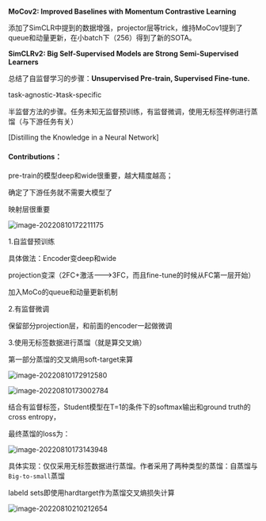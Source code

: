 **MoCov2: Improved Baselines with Momentum Contrastive Learning**

添加了SimCLR中提到的数据增强，projector层等trick，维持MoCov1提到了queue和动量更新，在小batch下（256）得到了新的SOTA。



**SimCLRv2: Big Self-Supervised Models are Strong Semi-Supervised Learners**

总结了自监督学习的步骤：**Unsupervised Pre-train, Supervised Fine-tune.**

task-agnostic-》task-specific

半监督方法的步骤。任务未知无监督预训练，有监督微调，使用无标签样例进行蒸馏（与下游任务有关）

[Distilling the Knowledge in a Neural Network]

#### Contributions：

pre-train的模型deep和wide很重要，越大精度越高；

确定了下游任务就不需要大模型了

映射层很重要

![image-20220810172211175](/typoraimg/image-20220810172211175.png)

1.自监督预训练

具体做法：Encoder变deep和wide

projection变深（2FC+激活--->3FC，而且fine-tune的时候从FC第一层开始）

加入MoCo的queue和动量更新机制

2.有监督微调

保留部分projection层，和前面的encoder一起做微调

3.使用无标签数据进行蒸馏（就是算交叉熵）

第一部分蒸馏的交叉熵用soft-target来算

![image-20220810172912580](/typoraimg/image-20220810172912580.png)

![image-20220810173002784](/typoraimg/image-20220810173002784.png)

结合有监督标签，Student模型在T=1的条件下的softmax输出和ground truth的cross entropy，

最终蒸馏的loss为：

![image-20220810173143948](/typoraimg/image-20220810173143948.png)

具体实现：仅仅采用无标签数据进行蒸馏。作者采用了两种类型的蒸馏：自蒸馏与`Big-to-small`蒸馏

labeld sets即使用hardtarget作为蒸馏交叉熵损失计算

![image-20220810210212654](/typoraimg/image-20220810210212654.png)